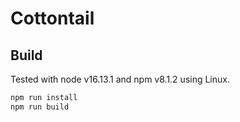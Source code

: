 # Cottontail

## Build

Tested with node v16.13.1 and npm v8.1.2 using Linux.

```bash
npm run install
npm run build
```
